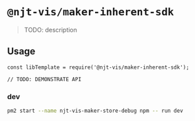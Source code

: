 # `@njt-vis/maker-inherent-sdk`

> TODO: description

## Usage

```
const libTemplate = require('@njt-vis/maker-inherent-sdk');

// TODO: DEMONSTRATE API
```

### dev

```sh
pm2 start --name njt-vis-maker-store-debug npm -- run dev
```
